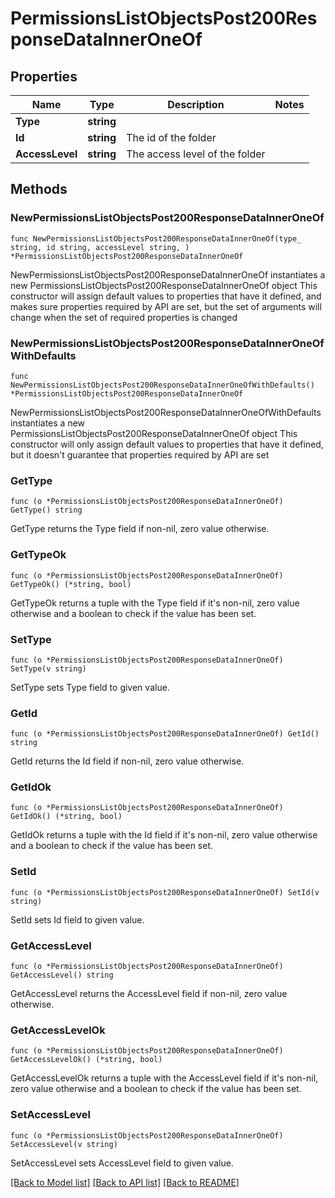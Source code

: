 # PermissionsListObjectsPost200ResponseDataInnerOneOf

## Properties

Name | Type | Description | Notes
------------ | ------------- | ------------- | -------------
**Type** | **string** |  | 
**Id** | **string** | The id of the folder | 
**AccessLevel** | **string** | The access level of the folder | 

## Methods

### NewPermissionsListObjectsPost200ResponseDataInnerOneOf

`func NewPermissionsListObjectsPost200ResponseDataInnerOneOf(type_ string, id string, accessLevel string, ) *PermissionsListObjectsPost200ResponseDataInnerOneOf`

NewPermissionsListObjectsPost200ResponseDataInnerOneOf instantiates a new PermissionsListObjectsPost200ResponseDataInnerOneOf object
This constructor will assign default values to properties that have it defined,
and makes sure properties required by API are set, but the set of arguments
will change when the set of required properties is changed

### NewPermissionsListObjectsPost200ResponseDataInnerOneOfWithDefaults

`func NewPermissionsListObjectsPost200ResponseDataInnerOneOfWithDefaults() *PermissionsListObjectsPost200ResponseDataInnerOneOf`

NewPermissionsListObjectsPost200ResponseDataInnerOneOfWithDefaults instantiates a new PermissionsListObjectsPost200ResponseDataInnerOneOf object
This constructor will only assign default values to properties that have it defined,
but it doesn't guarantee that properties required by API are set

### GetType

`func (o *PermissionsListObjectsPost200ResponseDataInnerOneOf) GetType() string`

GetType returns the Type field if non-nil, zero value otherwise.

### GetTypeOk

`func (o *PermissionsListObjectsPost200ResponseDataInnerOneOf) GetTypeOk() (*string, bool)`

GetTypeOk returns a tuple with the Type field if it's non-nil, zero value otherwise
and a boolean to check if the value has been set.

### SetType

`func (o *PermissionsListObjectsPost200ResponseDataInnerOneOf) SetType(v string)`

SetType sets Type field to given value.


### GetId

`func (o *PermissionsListObjectsPost200ResponseDataInnerOneOf) GetId() string`

GetId returns the Id field if non-nil, zero value otherwise.

### GetIdOk

`func (o *PermissionsListObjectsPost200ResponseDataInnerOneOf) GetIdOk() (*string, bool)`

GetIdOk returns a tuple with the Id field if it's non-nil, zero value otherwise
and a boolean to check if the value has been set.

### SetId

`func (o *PermissionsListObjectsPost200ResponseDataInnerOneOf) SetId(v string)`

SetId sets Id field to given value.


### GetAccessLevel

`func (o *PermissionsListObjectsPost200ResponseDataInnerOneOf) GetAccessLevel() string`

GetAccessLevel returns the AccessLevel field if non-nil, zero value otherwise.

### GetAccessLevelOk

`func (o *PermissionsListObjectsPost200ResponseDataInnerOneOf) GetAccessLevelOk() (*string, bool)`

GetAccessLevelOk returns a tuple with the AccessLevel field if it's non-nil, zero value otherwise
and a boolean to check if the value has been set.

### SetAccessLevel

`func (o *PermissionsListObjectsPost200ResponseDataInnerOneOf) SetAccessLevel(v string)`

SetAccessLevel sets AccessLevel field to given value.



[[Back to Model list]](../README.md#documentation-for-models) [[Back to API list]](../README.md#documentation-for-api-endpoints) [[Back to README]](../README.md)


